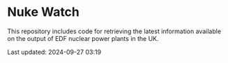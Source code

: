 # Nuke Watch

This repository includes code for retrieving the latest information available on the output of EDF nuclear power plants in the UK.

Last updated: 2024-09-27 03:19